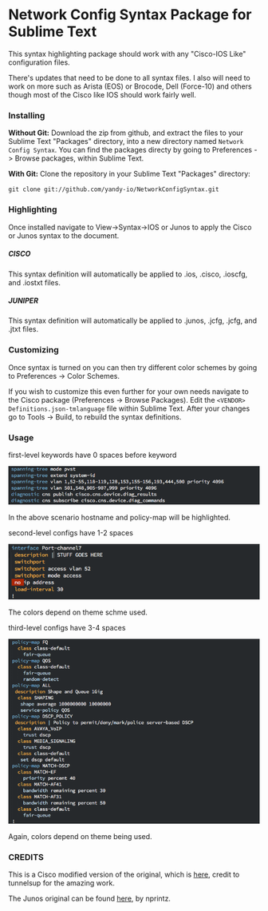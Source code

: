 # Network Config Syntax Package for Sublime Text

This syntax highlighting package should work with any "Cisco-IOS Like" configuration files.

There's updates that need to be done to all syntax files. I also will need to work on more such as Arista (EOS) or Brocode, Dell (Force-10) and others though most of the Cisco like IOS should work fairly well.

### Installing

**Without Git:** Download the zip from github, and extract the files to your Sublime Text "Packages" directory, into a new directory named `Network Config Syntax`. You can find the packages directy by going to Preferences -> Browse packages, within Sublime Text.

**With Git:** Clone the repository in your Sublime Text "Packages" directory:

    git clone git://github.com/yandy-io/NetworkConfigSyntax.git

### Highlighting
Once installed navigate to View->Syntax->IOS or Junos to apply the Cisco or Junos syntax to the document.

##### CISCO
This syntax definition will automatically be applied to .ios, .cisco, .ioscfg, and .iostxt files.

##### JUNIPER
This syntax definition will automatically be applied to .junos, .jcfg, .jcfg, and .jtxt files.

### Customizing
Once <NETWORK> syntax is turned on you can then try different color schemes by going to Preferences -> Color Schemes.

If you wish to customize this even further for your own needs navigate to the Cisco package (Preferences -> Browse Packages). Edit the `<VENDOR> Definitions.json-tmlanguage` file within Sublime Text. After your changes go to Tools -> Build, to rebuild the syntax definitions.

### Usage

first-level keywords have 0 spaces before keyword

![first-level](images/first-level.png)

In the above scenario hostname and policy-map will be highlighted.

second-level configs have 1-2 spaces

![second-level](images/second-level.png)

The colors depend on theme schme used.

third-level configs have 3-4 spaces

![third-level](images/third-level.png)

Again, colors depend on theme being used.

### CREDITS

This is a Cisco modified version of the original, which is <a href="https://github.com/tunnelsup/sublime-cisco-syntax" target="_blank">here</a>, credit to tunnelsup for the amazing work.

The Junos original can be found <a href="https://github.com/nprintz/junos-sublime-pkg" target="_blank">here</a>, by nprintz.